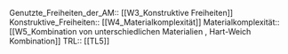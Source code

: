 Genutzte_Freiheiten_der_AM:: [[W3_Konstruktive Freiheiten]]
Konstruktive_Freiheiten:: [[W4_Materialkomplexität]]
Materialkomplexität:: [[W5_Kombination von unterschiedlichen Materialien , Hart-Weich Kombination]]
TRL:: [[TL5]]

